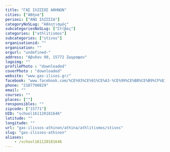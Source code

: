 ```yaml
---
title: "ΓΑΣ ΙΛΙΣΣΟΣ ΑΘΗΝΩΝ"
cities: ["Αθήνα"]
perioxi: ["ΑΝΩ ΙΛΙΣΣΙΑ"]
categoryNoSLug: "Αθλητισμός"
subcategoriesNoSLug: ["Στίβος"]
categories: ["athlitismos"]
subcategories: ["stivos"]
organisationid: ""
organisation: ""
orgurl: "undefined-"
address: "Αβυδου 90, 15772 Ζωγραφου"
logoimg: ""
profilePhoto : "downloaded"
coverPhoto : "downloaded"
website: "www.gas-ilisos.gr/"
facebook: "www.facebook.com/%CE%93%CE%91%CE%A3-%CE%99%CE%BB%CE%B9%CF%83%CE%BF%CF%82-1406138806137471/"
phone: "2107790829"
email: ""
courses: ""
places: [""]
rensponsibles: ""
zipcode: ["15771"]
UID: "school161120181646"
latitude: ""
longitude: ""
url: "gas-ilissos-athinon/athina/athlitismos/stivos"
slug: "gas-ilissos-athinon"
aliases:
    - /school161120181646
---
```





